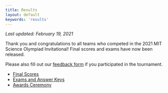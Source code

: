 ```yaml
---
title: Results
layout: default
keywords: 'results'
---
```


*Last updated: February 19, 2021*

Thank you and congratulations to all teams who competed in the 2021 MIT Science Olympiad Invitational! Final scores and exams have now been released.

Please also fill out our [feedback form](https://docs.google.com/forms/d/e/1FAIpQLScWXnlu-ZXJrs6MwyVyr0zJnJlU-NJ8NKham8C0Dzt3qOIEeQ/viewform) if you participated in the tournament.

* [Final Scores](https://scilympiad.com/mit/Info/PastResults/0004)
* [Exams and Answer Keys](https://drive.google.com/drive/folders/1Df2ZJ8tdgUuIBPBEQpBV0iP8MW4paDCk?usp=sharing)
* [Awards Ceremony](https://www.youtube.com/watch?v=cfdlVexYNvU)